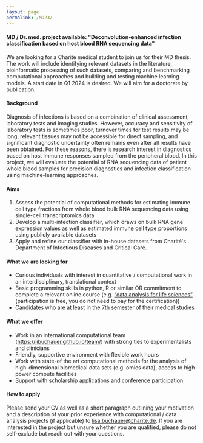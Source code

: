 ```yaml
---
layout: page
permalink: /MD23/
---
```


#### MD / Dr. med. project available: "Deconvolution-enhanced infection classification based on host blood RNA sequencing data"

We are looking for a Charité medical student to join us for their MD thesis. The work will include identifying relevant datasets in the literature, bioinformatic processing of such datasets, comparing and benchmarking computational approaches and building and testing machine learning models. A start date in Q1 2024 is desired. We will aim for a doctorate by publication.

#### Background
Diagnosis of infections is based on a combination of clinical assessment, laboratory tests and imaging studies. However, accuracy and sensitivity of laboratory tests is sometimes poor, turnover times for test results may be long, relevant tissues may not be accessible for direct sampling, and significant diagnostic uncertainty often remains even after all results have been obtained. For these reasons, there is research interest in diagnostics based on host immune responses sampled from the peripheral blood.
In this project, we will evaluate the potential of RNA sequencing data of patient whole blood samples for precision diagnostics and infection classification using machine-learning approaches.

#### Aims
1.	Assess the potential of computational methods for estimating immune cell type fractions from whole blood bulk RNA sequencing data using single-cell transcriptomics data
2.	Develop a multi-infection classifier, which draws on bulk RNA gene expression values as well as estimated immune cell type proportions using publicly available datasets
3.	Apply and refine our classifier with in-house datasets from Charité's Department of Infectious Diseases and Critical Care.

#### What we are looking for
-	Curious individuals with interest in quantitative / computational work in an interdisciplinary, translational context
-	Basic programming skills in python, R or similar OR commitment to complete a relevant online course (e.g. [“data analysis for life sciences”](https://www.edx.org/certificates/professional-certificate/harvardx-data-analysis-for-life-sciences) (participation is free, you do not need to pay for the certification))
-	Candidates who are at least in the 7th semester of their medical studies

#### What we offer
-	Work in an international computational team (https://libuchauer.github.io/team/) with strong ties to experimentalists and clinicians
-	Friendly, supportive environment with flexible work hours
-	Work with state-of the art computational methods for the analysis of high-dimensional biomedical data sets (e.g. omics data), access to high-power compute facilities
-	Support with scholarship applications and conference participation

#### How to apply
Please send your CV as well as a short paragraph outlining your motivation and a description of your prior experience with computational / data analysis projects (if applicable) to lisa.buchauer@charite.de. If you are interested in the project but unsure whether you are qualified, please do not self-exclude but reach out with your questions.





